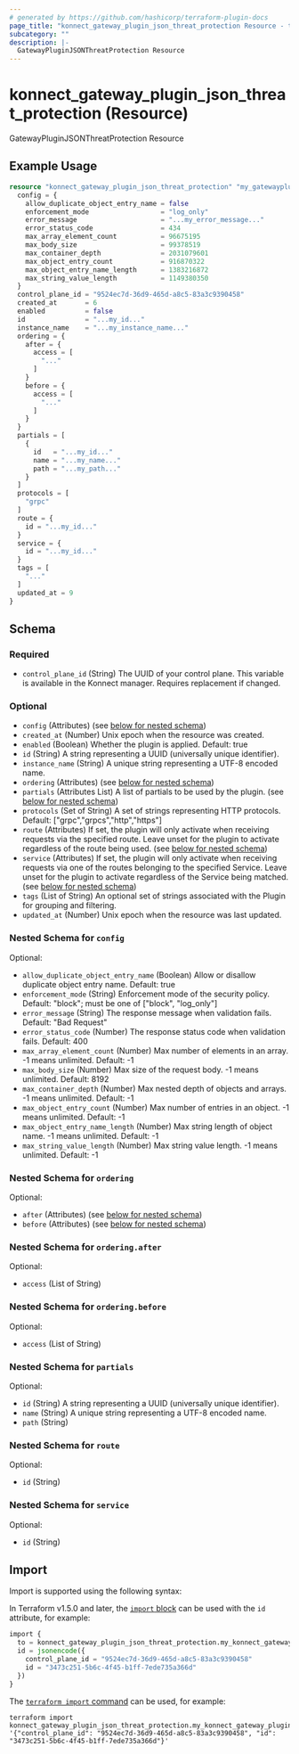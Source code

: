```yaml
---
# generated by https://github.com/hashicorp/terraform-plugin-docs
page_title: "konnect_gateway_plugin_json_threat_protection Resource - terraform-provider-konnect"
subcategory: ""
description: |-
  GatewayPluginJSONThreatProtection Resource
---
```


# konnect_gateway_plugin_json_threat_protection (Resource)

GatewayPluginJSONThreatProtection Resource

## Example Usage

```terraform
resource "konnect_gateway_plugin_json_threat_protection" "my_gatewaypluginjsonthreatprotection" {
  config = {
    allow_duplicate_object_entry_name = false
    enforcement_mode                  = "log_only"
    error_message                     = "...my_error_message..."
    error_status_code                 = 434
    max_array_element_count           = 96675195
    max_body_size                     = 99378519
    max_container_depth               = 2031079601
    max_object_entry_count            = 916870322
    max_object_entry_name_length      = 1383216872
    max_string_value_length           = 1149380350
  }
  control_plane_id = "9524ec7d-36d9-465d-a8c5-83a3c9390458"
  created_at       = 6
  enabled          = false
  id               = "...my_id..."
  instance_name    = "...my_instance_name..."
  ordering = {
    after = {
      access = [
        "..."
      ]
    }
    before = {
      access = [
        "..."
      ]
    }
  }
  partials = [
    {
      id   = "...my_id..."
      name = "...my_name..."
      path = "...my_path..."
    }
  ]
  protocols = [
    "grpc"
  ]
  route = {
    id = "...my_id..."
  }
  service = {
    id = "...my_id..."
  }
  tags = [
    "..."
  ]
  updated_at = 9
}
```

<!-- schema generated by tfplugindocs -->
## Schema

### Required

- `control_plane_id` (String) The UUID of your control plane. This variable is available in the Konnect manager. Requires replacement if changed.

### Optional

- `config` (Attributes) (see [below for nested schema](#nestedatt--config))
- `created_at` (Number) Unix epoch when the resource was created.
- `enabled` (Boolean) Whether the plugin is applied. Default: true
- `id` (String) A string representing a UUID (universally unique identifier).
- `instance_name` (String) A unique string representing a UTF-8 encoded name.
- `ordering` (Attributes) (see [below for nested schema](#nestedatt--ordering))
- `partials` (Attributes List) A list of partials to be used by the plugin. (see [below for nested schema](#nestedatt--partials))
- `protocols` (Set of String) A set of strings representing HTTP protocols. Default: ["grpc","grpcs","http","https"]
- `route` (Attributes) If set, the plugin will only activate when receiving requests via the specified route. Leave unset for the plugin to activate regardless of the route being used. (see [below for nested schema](#nestedatt--route))
- `service` (Attributes) If set, the plugin will only activate when receiving requests via one of the routes belonging to the specified Service. Leave unset for the plugin to activate regardless of the Service being matched. (see [below for nested schema](#nestedatt--service))
- `tags` (List of String) An optional set of strings associated with the Plugin for grouping and filtering.
- `updated_at` (Number) Unix epoch when the resource was last updated.

<a id="nestedatt--config"></a>
### Nested Schema for `config`

Optional:

- `allow_duplicate_object_entry_name` (Boolean) Allow or disallow duplicate object entry name. Default: true
- `enforcement_mode` (String) Enforcement mode of the security policy. Default: "block"; must be one of ["block", "log_only"]
- `error_message` (String) The response message when validation fails. Default: "Bad Request"
- `error_status_code` (Number) The response status code when validation fails. Default: 400
- `max_array_element_count` (Number) Max number of elements in an array. -1 means unlimited. Default: -1
- `max_body_size` (Number) Max size of the request body. -1 means unlimited. Default: 8192
- `max_container_depth` (Number) Max nested depth of objects and arrays. -1 means unlimited. Default: -1
- `max_object_entry_count` (Number) Max number of entries in an object. -1 means unlimited. Default: -1
- `max_object_entry_name_length` (Number) Max string length of object name. -1 means unlimited. Default: -1
- `max_string_value_length` (Number) Max string value length. -1 means unlimited. Default: -1


<a id="nestedatt--ordering"></a>
### Nested Schema for `ordering`

Optional:

- `after` (Attributes) (see [below for nested schema](#nestedatt--ordering--after))
- `before` (Attributes) (see [below for nested schema](#nestedatt--ordering--before))

<a id="nestedatt--ordering--after"></a>
### Nested Schema for `ordering.after`

Optional:

- `access` (List of String)


<a id="nestedatt--ordering--before"></a>
### Nested Schema for `ordering.before`

Optional:

- `access` (List of String)



<a id="nestedatt--partials"></a>
### Nested Schema for `partials`

Optional:

- `id` (String) A string representing a UUID (universally unique identifier).
- `name` (String) A unique string representing a UTF-8 encoded name.
- `path` (String)


<a id="nestedatt--route"></a>
### Nested Schema for `route`

Optional:

- `id` (String)


<a id="nestedatt--service"></a>
### Nested Schema for `service`

Optional:

- `id` (String)

## Import

Import is supported using the following syntax:

In Terraform v1.5.0 and later, the [`import` block](https://developer.hashicorp.com/terraform/language/import) can be used with the `id` attribute, for example:

```terraform
import {
  to = konnect_gateway_plugin_json_threat_protection.my_konnect_gateway_plugin_json_threat_protection
  id = jsonencode({
    control_plane_id = "9524ec7d-36d9-465d-a8c5-83a3c9390458"
    id = "3473c251-5b6c-4f45-b1ff-7ede735a366d"
  })
}
```

The [`terraform import` command](https://developer.hashicorp.com/terraform/cli/commands/import) can be used, for example:

```shell
terraform import konnect_gateway_plugin_json_threat_protection.my_konnect_gateway_plugin_json_threat_protection '{"control_plane_id": "9524ec7d-36d9-465d-a8c5-83a3c9390458", "id": "3473c251-5b6c-4f45-b1ff-7ede735a366d"}'
```
